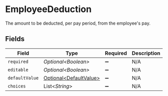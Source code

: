 # EmployeeDeduction

The amount to be deducted, per pay period, from the employee's pay.


## Fields

| Field                                                              | Type                                                               | Required                                                           | Description                                                        |
| ------------------------------------------------------------------ | ------------------------------------------------------------------ | ------------------------------------------------------------------ | ------------------------------------------------------------------ |
| `required`                                                         | *Optional\<Boolean>*                                               | :heavy_minus_sign:                                                 | N/A                                                                |
| `editable`                                                         | *Optional\<Boolean>*                                               | :heavy_minus_sign:                                                 | N/A                                                                |
| `defaultValue`                                                     | [Optional\<DefaultValue>](../../models/components/DefaultValue.md) | :heavy_minus_sign:                                                 | N/A                                                                |
| `choices`                                                          | List\<*String*>                                                    | :heavy_minus_sign:                                                 | N/A                                                                |